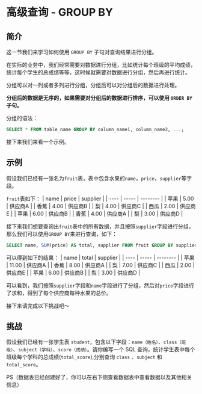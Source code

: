 # 高级查询 - GROUP BY

## 简介

这一节我们来学习如何使用 `GROUP BY` 子句对查询结果进行分组。

在实际的业务中，我们经常需要对数据进行分组，比如统计每个班级的平均成绩，统计每个学生的总成绩等等，这时候就需要对数据进行分组，然后再进行统计。

分组可以对一列或者多列进行分组，分组后可以对分组后的数据进行处理。

**分组后的数据是无序的，如果需要对分组后的数据进行排序，可以使用 `ORDER BY` 子句。**

分组的语法：

```sql
SELECT * FROM table_name GROUP BY column_name1, column_name2, ...;
```

接下来我们来看一个示例。

## 示例

假设我们已经有一张名为`fruit`表，表中包含水果的`name`，`price`，`supplier`等字段。

`fruit`表如下：
| name | price | supplier |
| ---- | ----- | -------- |
| 苹果 | 5.00 | 供应商A |
| 香蕉 | 4.00 | 供应商B |
| 梨 | 4.00 | 供应商C |
| 西瓜 | 2.00 | 供应商E |
| 苹果 | 6.00 | 供应商B |
| 香蕉 | 4.00 | 供应商A |
| 梨 | 3.00 | 供应商D |

接下来我们想要查询出`fruit`表中的所有数据，并且按照`supplier`字段进行分组，那么我们可以使用`GROUP BY`来进行查询，如下：

```sql
SELECT name, SUM(price) AS total, supplier FROM fruit GROUP BY supplier, name;
```

可以得到如下的结果：
| name | total | supplier |
| ---- | ----- | -------- |
| 苹果 | 11.00 | 供应商A |
| 香蕉 | 8.00 | 供应商A |
| 梨 | 7.00 | 供应商C |
| 西瓜 | 2.00 | 供应商E |
| 苹果 | 6.00 | 供应商B |
| 梨 | 3.00 | 供应商D |

可以看到，我们按照`supplier`字段和`name`字段进行了分组，然后对`price`字段进行了求和，得到了每个供应商每种水果的总价。

接下来请完成以下挑战吧～

## 挑战

假设我们已经有一张学生表 `student`，包含以下字段：`name（姓名）`、`class（班级）`、`subject（学科）`、`score（成绩）`。请你编写一个 SQL 查询，统计学生表中每个班级每个学科的总成绩(`total_score`),分别查询 `class` 、`subject` 和 `total_score`。

PS（数据表已经创建好了，你可以在右下侧查看数据表中查看数据以及其他相关信息）
